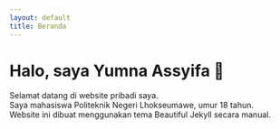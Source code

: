 ```yaml
---
layout: default
title: Beranda
---
```


# Halo, saya Yumna Assyifa 👋

Selamat datang di website pribadi saya.  
Saya mahasiswa Politeknik Negeri Lhokseumawe, umur 18 tahun.  
Website ini dibuat menggunakan tema Beautiful Jekyll secara manual.
